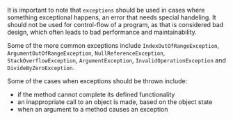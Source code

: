 It is important to note that `exceptions` should be used in cases where something exceptional happens, an error that needs special handeling. It should not be used for control-flow of a program, as that is considered bad design, which often leads to bad performance and maintainability.

Some of the more common exceptions include `IndexOutOfRangeException`, `ArgumentOutOfRangeException`, `NullReferenceException`, `StackOverflowException`, `ArgumentException`, `InvalidOperationException` and `DivideByZeroException`.

Some of the cases when exceptions should be thrown include:

- if the method cannot complete its defined functionality
- an inappropriate call to an object is made, based on the object state
- when an argument to a method causes an exception